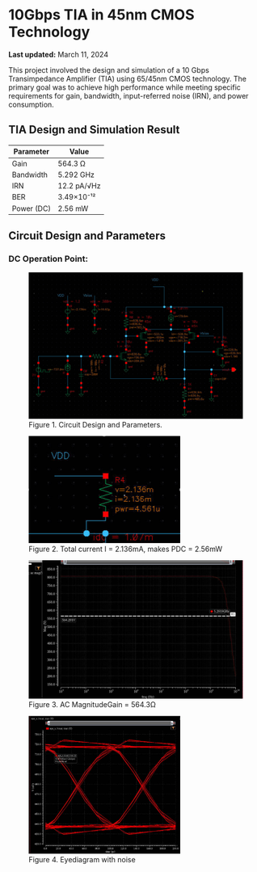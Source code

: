 # 10Gbps TIA in 45nm CMOS Technology 
**Last updated:** March 11, 2024

This project involved the design and simulation of a 10 Gbps Transimpedance Amplifier (TIA) using 65/45nm CMOS technology. The primary goal was to achieve high performance while meeting specific requirements for gain, bandwidth, input-referred noise (IRN), and power consumption.

## TIA Design and Simulation Result
| Parameter   | Value           |
|-------------|-----------------|
| Gain        | 564.3 Ω         |
| Bandwidth   | 5.292 GHz       |
| IRN         | 12.2 pA/√Hz     |
| BER         | 3.49×10⁻¹²      |
| Power (DC)  | 2.56 mW         |

## Circuit Design and Parameters
### DC Operation Point:

<figure>
  <img src="pics/Snipaste_2025-04-29_15-50-21.jpg" alt="Circuit" width="800"/>
  <figcaption>Figure 1. Circuit Design and Parameters.</figcaption>
</figure>

<figure>
  <img src="pics/Snipaste_2025-04-29_15-56-21.jpg" alt="Circuit" width="300" />
  <figcaption>Figure 2. Total current I = 2.136mA, makes PDC = 2.56mW</figcaption>
</figure>

<figure>
  <img src="pics/Snipaste_2025-04-29_16-05-45.jpg" alt="Circuit" width="800" />
  <figcaption>Figure 3. AC MagnitudeGain = 564.3Ω</figcaption>
</figure>

<figure>
  <img src="pics/Snipaste_2025-04-29_16-05-21.jpg" alt="Circuit" width="300" />
  <figcaption>Figure 4. Eyediagram with noise</figcaption>
</figure>



